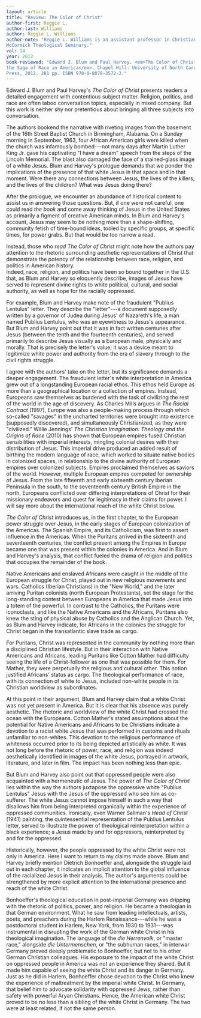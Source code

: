 ```yaml
---
layout: article
title: "Review: The Color of Christ"
author-first: Reggie L.
author-last: Williams
author: Reggie L. Williams
author-note: "Reggie L. Williams is an assistant professor in Christian ethics at
McCormick Theological Seminary."
vol: 14
year: 2012
book-reviewed: "Edward J. Blum and Paul Harvey. <em>The Color of Christ: The Son of God and
the Saga of Race in America</em>. Chapel Hill: University of North Carolina
Press, 2012. 281 pp. ISBN 978-0-8078-3572-2."
---
```


Edward J. Blum and Paul Harvey's *The Color of Christ* presents readers
a detailed engagement with contentious subject matter. Religion,
politics, and race are often taboo conversation topics, especially in
mixed company. But this work is neither shy nor pretentious about
bringing all three subjects into conversation.

The authors bookend the narrative with riveting images from the basement
of the 16th Street Baptist Church in Birmingham, Alabama. On a Sunday
morning in September, 1963, four African American girls were killed when
the church was infamously bombed---not many days after Martin Luther
King Jr. gave his captivating "I have a dream" speech from the steps of
the Lincoln Memorial. The blast also damaged the face of a stained-glass
image of a white Jesus. Blum and Harvey's prologue demands that we
ponder the implications of the presence of that white Jesus in that
space and in that moment. Were there any connections between Jesus, the
lives of the killers, and the lives of the children? What was Jesus
doing there?

After the prologue, we encounter an abundance of historical content to
assist us in answering those questions. But, if one were not careful,
one could read *the book* and come away thinking of Jesus in the United
States as primarily a figment of creative American minds. In Blum and
Harvey's account, Jesus may seem to be nothing more than a
shape-shifting, community fetish of time-bound ideas, tooled by specific
groups, at specific times, for power grabs. But that would be too narrow
a read.

Instead, those who *read* *The Color of Christ* might note how the
authors pay attention to the rhetoric surrounding aesthetic
representations of Christ that demonstrate the potency of the
relationship between race, religion, and politics in American history.\
Indeed, race, religion, and politics have been so bound together in the
U.S. that, as Blum and Harvey so eloquently describe, images of Jesus
have served to represent divine rights to white political, cultural, and
social authority, as well as hope for the racially oppressed.

For example, Blum and Harvey make note of the fraudulent "Publius
Lentulus" letter. They describe the "letter"---a document supposedly
written by a governor of Judea during Jesus' of Nazareth's life, a man
named Publius Lentulus, who was an eyewitness to Jesus's appearance. But
Blum and Harvey point out that it was in fact written centuries after
Jesus (between the tenth and the fourteenth centuries), and served
primarily to describe Jesus visually as a European male, physically and
morally. That is precisely the letter's value; it was a device meant to
legitimize white power and authority from the era of slavery through to
the civil rights struggle.

I agree with the authors' take on the letter, but its significance
demands a deeper engagement. The fraudulent letter's white
interpretation in America grew out of a longstanding European racial
ethos. This ethos held Europe as more than a geographical location or a
collection of empires. Instead, Europeans saw themselves as burdened
with the task of civilizing the rest of the world in the age of
discovery. As Charles Mills argues in *The Racial Contract* (1997),
Europe was also a people-making process through which so-called
"savages" in the uncharted territories were brought into existence
(supposedly discovered), and simultaneously Christianized, as they were
"civilized." Willie Jennings' *The Christian Imagination: Theology and
the Origins of Race* (2010) has shown that European empires fused
Christian sensibilities with imperial interests, mingling colonial
desires with their distribution of Jesus. This imperial drive produced
an added result of birthing the modern language of race, which worked to
situate native bodies in colonized spaces, in relationship to the divine
authority of European empires over colonized subjects. Empires
proclaimed themselves as saviors of the world. However, multiple
European empires competed for ownership of Jesus. From the late
fifteenth and early sixteenth century Iberian Peninsula in the south, to
the seventeenth century British Empire in the north, Europeans
conflicted over differing interpretations of Christ for their missionary
endeavors and quest for legitimacy in their claims for power. I will say
more about the international reach of the white Christ below.

*The Color of Christ* introduces us, in the first chapter, to the
European power struggle over Jesus, in the early stages of European
colonization of the Americas. The Spanish Empire, and its Catholicism,
was first to assert influence in the Americas. When the Puritans arrived
in the sixteenth and seventeenth centuries, the conflict present among
the Empires in Europe became one that was present within the colonies in
America. And in Blum and Harvey's analysis, that conflict fueled the
drama of religion and politics that occupies the remainder of the book.

Native Americans and enslaved Africans were caught in the middle of the
European struggle for Christ, played out in new religious movements and
wars. Catholics (Iberian Christians) in the "New World," and the later
arriving Puritan colonists (north European Protestants), set the stage
for the long-standing contest between Europeans in America that made
Jesus into a totem of the powerful. In contrast to the Catholics, the
Puritans were iconoclasts, and like the Native Americans and the
Africans, Puritans also knew the sting of physical abuse by Catholics
and the Anglican Church. Yet, as Blum and Harvey indicate, for Africans
in the colonies the struggle for Christ began in the transatlantic slave
trade as cargo.

For Puritans, Christ was represented in the community by nothing more
than a disciplined Christian lifestyle. But in their interaction with
Native Americans and Africans, leading Puritans like Cotton Mather had
difficulty seeing the life of a Christ-follower as one that was possible
for them. For Mather, they were perpetually the religious and cultural
other. This notion justified Africans' status as cargo. The theological
performance of race, with its connection of white to Jesus, included
non-white people in its Christian worldview as subordinates.

At this point in their argument, Blum and Harvey claim that a white
Christ was not yet present in America. But it is clear that his absence
was purely aesthetic. The rhetoric and worldview of the white Christ had
crossed the ocean with the Europeans. Cotton Mather's stated assumptions
about the potential for Native Americans and Africans to be Christians
indicate a devotion to a racist white Jesus that was performed in
customs and rituals unfamiliar to non-whites. This devotion to the
religious performance of whiteness occurred prior to its being depicted
artistically as white. It was not long before the rhetoric of power,
race, and religion was indeed aesthetically identified in images of the
white Jesus, portrayed in artwork, literature, and later in film. The
impact has been nothing less than epic.

But Blum and Harvey also point out that oppressed people were also
acquainted with a hermeneutic of Jesus. The power of *The Color of
Christ* lies within the way the authors juxtapose the oppressive white
"Publius Lentulus" Jesus with the Jesus of the oppressed who see him as
co-sufferer. The white Jesus cannot impose himself in such a way that
disallows him from being interpreted organically within the experience
of oppressed communities. Ironically, even Warner Sallman's *Head of
Christ* (1941) painting, the quintessential representation of the
Publius Lentulus letter, served to illustrate the power of theological
reinterpretation within a black experience; a Jesus made by and for
oppressors, reinterpreted by and for the oppressed.

Historically, however, the people oppressed by the white Christ were not
only in America. Here I want to return to my claims made above. Blum and
Harvey briefly mention Dietrich Bonhoeffer and, alongside the struggle
laid out in each chapter, it indicates an implicit attention to the
global influence of the racialized Jesus in their analysis. The author's
arguments could be strengthened by more explicit attention to the
international presence and reach of the white Christ.

Bonhoeffer's theological education in post-imperial Germany was dripping
with the rhetoric of politics, power, and religion. He became a
theologian in that German environment. What he saw from leading
intellectuals, artists, poets, and preachers during the Harlem
Renaissance---while he was a postdoctoral student in Harlem, New York,
from 1930 to 1931---was instrumental in disrupting the work of the
German white Christ in his theological imagination. The language of the
*die Herrenvolk*, or "master race," alongside *die Untermenschen*, or
"the subhuman races," in interwar Germany proved deeply problematic to
Bonhoeffer, but not to his other German Christian colleagues. His
exposure to the impact of the white Christ on oppressed people in
America was not an experience they shared. But it made him capable of
seeing the white Christ and its danger in Germany. Just as he did in
Harlem, Bonhoeffer chose devotion to the Christ who knew the experience
of maltreatment by the imperial white Christ. In Germany, that belief
him to advocate solidarity with oppressed Jews, rather than safety with
powerful Aryan Christians. Hence, the American white Christ proved to be
no less than a sibling of the white Christ in Germany. The two were at
least related, if not the same person.

